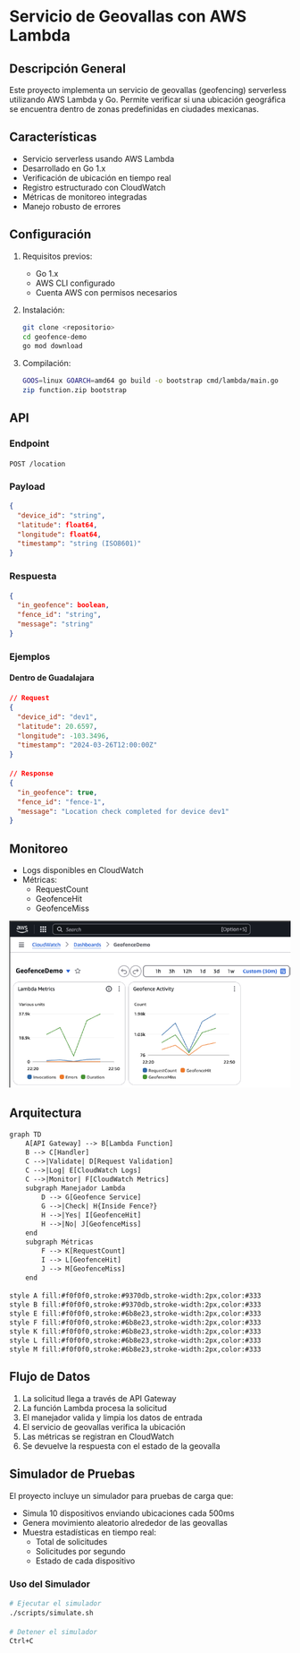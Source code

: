 # Servicio de Geovallas con AWS Lambda

## Descripción General

Este proyecto implementa un servicio de geovallas (geofencing) serverless utilizando AWS Lambda y Go. Permite verificar si una ubicación geográfica se encuentra dentro de zonas predefinidas en ciudades mexicanas.

## Características

- Servicio serverless usando AWS Lambda
- Desarrollado en Go 1.x
- Verificación de ubicación en tiempo real
- Registro estructurado con CloudWatch
- Métricas de monitoreo integradas
- Manejo robusto de errores

## Configuración

1. Requisitos previos:

   - Go 1.x
   - AWS CLI configurado
   - Cuenta AWS con permisos necesarios

2. Instalación:

   ```bash
   git clone <repositorio>
   cd geofence-demo
   go mod download
   ```

3. Compilación:
   ```bash
   GOOS=linux GOARCH=amd64 go build -o bootstrap cmd/lambda/main.go
   zip function.zip bootstrap
   ```

## API

### Endpoint

`POST /location`

### Payload

```json
{
  "device_id": "string",
  "latitude": float64,
  "longitude": float64,
  "timestamp": "string (ISO8601)"
}
```

### Respuesta

```json
{
  "in_geofence": boolean,
  "fence_id": "string",
  "message": "string"
}
```

### Ejemplos

#### Dentro de Guadalajara

```json
// Request
{
  "device_id": "dev1",
  "latitude": 20.6597,
  "longitude": -103.3496,
  "timestamp": "2024-03-26T12:00:00Z"
}

// Response
{
  "in_geofence": true,
  "fence_id": "fence-1",
  "message": "Location check completed for device dev1"
}
```

## Monitoreo

- Logs disponibles en CloudWatch
- Métricas:
  - RequestCount
  - GeofenceHit
  - GeofenceMiss

![Dashboard de CloudWatch](assets/cloudwatch-dashboard.png)

## Arquitectura

```mermaid
graph TD
    A[API Gateway] --> B[Lambda Function]
    B --> C[Handler]
    C -->|Validate| D[Request Validation]
    C -->|Log| E[CloudWatch Logs]
    C -->|Monitor| F[CloudWatch Metrics]
    subgraph Manejador Lambda
        D --> G[Geofence Service]
        G -->|Check| H{Inside Fence?}
        H -->|Yes| I[GeofenceHit]
        H -->|No| J[GeofenceMiss]
    end
    subgraph Métricas
        F --> K[RequestCount]
        I --> L[GeofenceHit]
        J --> M[GeofenceMiss]
    end

style A fill:#f0f0f0,stroke:#9370db,stroke-width:2px,color:#333
style B fill:#f0f0f0,stroke:#9370db,stroke-width:2px,color:#333
style E fill:#f0f0f0,stroke:#6b8e23,stroke-width:2px,color:#333
style F fill:#f0f0f0,stroke:#6b8e23,stroke-width:2px,color:#333
style K fill:#f0f0f0,stroke:#6b8e23,stroke-width:2px,color:#333
style L fill:#f0f0f0,stroke:#6b8e23,stroke-width:2px,color:#333
style M fill:#f0f0f0,stroke:#6b8e23,stroke-width:2px,color:#333
```

## Flujo de Datos

1. La solicitud llega a través de API Gateway
2. La función Lambda procesa la solicitud
3. El manejador valida y limpia los datos de entrada
4. El servicio de geovallas verifica la ubicación
5. Las métricas se registran en CloudWatch
6. Se devuelve la respuesta con el estado de la geovalla

## Simulador de Pruebas

El proyecto incluye un simulador para pruebas de carga que:

- Simula 10 dispositivos enviando ubicaciones cada 500ms
- Genera movimiento aleatorio alrededor de las geovallas
- Muestra estadísticas en tiempo real:
  - Total de solicitudes
  - Solicitudes por segundo
  - Estado de cada dispositivo

### Uso del Simulador

```bash
# Ejecutar el simulador
./scripts/simulate.sh

# Detener el simulador
Ctrl+C
```
